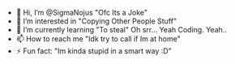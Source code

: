 - 👋 Hi, I’m @SigmaNojus "Ofc Its a Joke"
- 👀 I’m interested in "Copying Other People Stuff"
- 🌱 I’m currently learning "To steal" Oh srr... Yeah Coding. Yeah..
- 📫 How to reach me "Idk try to call if Im at home"
- ⚡ Fun fact: "Im kinda stupid in a smart way :D"

<!---
SigmaNojus/SigmaNojus is a ✨ special ✨ repository because its `README.md` (this file) appears on your GitHub profile.
You can click the Preview link to take a look at your changes.
--->

